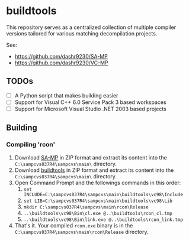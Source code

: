 # buildtools
This repository serves as a centralized collection of multiple compiler versions tailored for various matching decompilation projects.

See:
- https://github.com/dashr9230/SA-MP
- https://github.com/dashr9230/VC-MP

## TODOs
- [ ] A Python script that makes building easier
- [ ] Support for Visual C++ 6.0 Service Pack 3 based workspaces
- [ ] Support for Microsoft Visual Studio .NET 2003 based projects

## Building
### Compiling 'rcon'
1. Download [SA-MP](https://github.com/dashr9230/SA-MP) in ZIP format and extract its content into the `C:\sampcvs037R4\sampcvs\main\` directory.
2. Download [buildtools](https://github.com/dashr9230/buildtools) in ZIP format and extract its content into the `C:\sampcvs037R4\sampcvs\main\` directory.
3. Open Command Prompt and the followings commands in this order:
	1. `set INCLUDE=C:\sampcvs037R4\sampcvs\main\buildtools\vc98\Include`
	2. `set LIB=C:\sampcvs037R4\sampcvs\main\buildtools\vc98\Lib`
	3. `mkdir C:\sampcvs037R4\sampcvs\main\rcon\Release`
	4. `..\buildtools\vc98\Bin\cl.exe @..\buildtools\rcon_cl.tmp`
	5. `..\buildtools\vc98\Bin\link.exe @..\buildtools\rcon_link.tmp`
4. That's it. Your compiled `rcon.exe` binary is in the `C:\sampcvs037R4\sampcvs\main\rcon\Release` directory.
